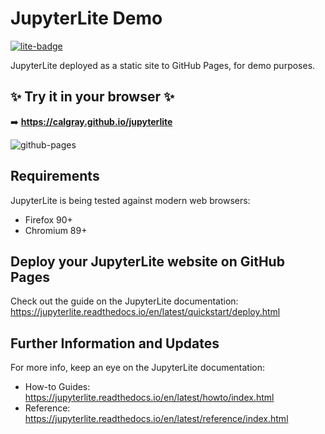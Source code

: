 # JupyterLite Demo

[![lite-badge](https://jupyterlite.rtfd.io/en/latest/_static/badge.svg)](https://calgray.github.io/jupyterlite)

JupyterLite deployed as a static site to GitHub Pages, for demo purposes.

## ✨ Try it in your browser ✨

➡️ **https://calgray.github.io/jupyterlite**

![github-pages](https://user-images.githubusercontent.com/591645/120649478-18258400-c47d-11eb-80e5-185e52ff2702.gif)

## Requirements

JupyterLite is being tested against modern web browsers:

- Firefox 90+
- Chromium 89+

## Deploy your JupyterLite website on GitHub Pages

Check out the guide on the JupyterLite documentation: https://jupyterlite.readthedocs.io/en/latest/quickstart/deploy.html

## Further Information and Updates

For more info, keep an eye on the JupyterLite documentation:

- How-to Guides: https://jupyterlite.readthedocs.io/en/latest/howto/index.html
- Reference: https://jupyterlite.readthedocs.io/en/latest/reference/index.html

